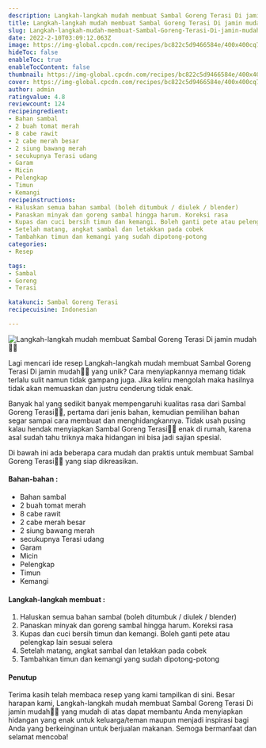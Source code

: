 ```yaml
---
description: Langkah-langkah mudah membuat Sambal Goreng Terasi Di jamin mudah"
title: Langkah-langkah mudah membuat Sambal Goreng Terasi Di jamin mudah
slug: Langkah-langkah-mudah-membuat-Sambal-Goreng-Terasi-Di-jamin-mudah
date: 2022-2-10T03:09:12.063Z
image: https://img-global.cpcdn.com/recipes/bc822c5d9466584e/400x400cq70/photo.jpg
hideToc: false
enableToc: true
enableTocContent: false
thumbnail: https://img-global.cpcdn.com/recipes/bc822c5d9466584e/400x400cq70/photo.jpg
cover: https://img-global.cpcdn.com/recipes/bc822c5d9466584e/400x400cq70/photo.jpg
author: admin
ratingvalue: 4.8
reviewcount: 124
recipeingredient:
- Bahan sambal
- 2 buah tomat merah
- 8 cabe rawit
- 2 cabe merah besar
- 2 siung bawang merah
- secukupnya Terasi udang
- Garam
- Micin
- Pelengkap
- Timun
- Kemangi
recipeinstructions:
- Haluskan semua bahan sambal (boleh ditumbuk / diulek / blender)
- Panaskan minyak dan goreng sambal hingga harum. Koreksi rasa
- Kupas dan cuci bersih timun dan kemangi. Boleh ganti pete atau pelengkap lain sesuai selera
- Setelah matang, angkat sambal dan letakkan pada cobek
- Tambahkan timun dan kemangi yang sudah dipotong-potong
categories:
- Resep

tags:
- Sambal
- Goreng
- Terasi

katakunci: Sambal Goreng Terasi
recipecuisine: Indonesian

---
```


![Langkah-langkah mudah membuat Sambal Goreng Terasi Di jamin mudah👩‍🍳](https://img-global.cpcdn.com/recipes/bc822c5d9466584e/400x400cq70/photo.jpg)

Lagi mencari ide resep Langkah-langkah mudah membuat Sambal Goreng Terasi Di jamin mudah👩‍🍳 yang unik? Cara menyiapkannya memang tidak terlalu sulit namun tidak gampang juga. Jika keliru mengolah maka hasilnya tidak akan memuaskan dan justru cenderung tidak enak.

Banyak hal yang sedikit banyak mempengaruhi kualitas rasa dari Sambal Goreng Terasi👩‍🍳, pertama dari jenis bahan, kemudian pemilihan bahan segar sampai cara membuat dan menghidangkannya. Tidak usah pusing kalau hendak menyiapkan Sambal Goreng Terasi👩‍🍳 enak di rumah, karena asal sudah tahu triknya maka hidangan ini bisa jadi sajian spesial.

Di bawah ini ada beberapa cara mudah dan praktis untuk membuat Sambal Goreng Terasi👩‍🍳 yang siap dikreasikan.

<!--inarticleads1-->

#### Bahan-bahan :

- Bahan sambal
- 2 buah tomat merah
- 8 cabe rawit
- 2 cabe merah besar
- 2 siung bawang merah
- secukupnya Terasi udang
- Garam
- Micin
- Pelengkap
- Timun
- Kemangi

<!--inarticleads2-->

#### Langkah-langkah membuat :

1. Haluskan semua bahan sambal (boleh ditumbuk / diulek / blender)
1. Panaskan minyak dan goreng sambal hingga harum. Koreksi rasa
1. Kupas dan cuci bersih timun dan kemangi. Boleh ganti pete atau pelengkap lain sesuai selera
1. Setelah matang, angkat sambal dan letakkan pada cobek
1. Tambahkan timun dan kemangi yang sudah dipotong-potong

#### Penutup

Terima kasih telah membaca resep yang kami tampilkan di sini. Besar harapan kami, Langkah-langkah mudah membuat Sambal Goreng Terasi Di jamin mudah👩‍🍳 yang mudah di atas dapat membantu Anda menyiapkan hidangan yang enak untuk keluarga/teman maupun menjadi inspirasi bagi Anda yang berkeinginan untuk berjualan makanan. Semoga bermanfaat dan selamat mencoba!